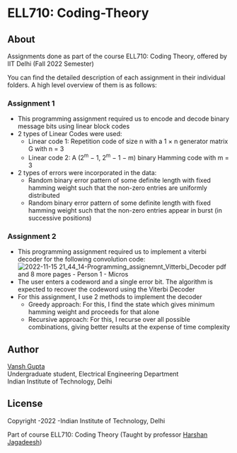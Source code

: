 # ELL710: Coding-Theory

## About
Assignments done as part of the course ELL710: Coding Theory, offered by IIT Delhi (Fall 2022 Semester)

You can find the detailed description of each assignment in their individual folders. A high level overview of them is as follows:
### Assignment 1
- This programming assignment required us to encode and decode binary message bits using linear block codes
- 2 types of Linear Codes were used:
  - Linear code 1: Repetition code of size n with a 1 × n generator matrix G with n = 3
  - Linear code 2: A (2<sup>m</sup> − 1, 2<sup>m</sup> − 1 − m) binary Hamming code with m = 3
- 2 types of errors were incorporated in the data:
  - Random binary error pattern of some definite length with fixed hamming weight such that the non-zero entries are uniformly distributed
  - Random binary error pattern of some definite length with fixed hamming weight such that the non-zero entries appear in burst (in successive positions)

### Assignment 2
- This programming assignment required us to implement a viterbi decoder for the following convolution code:
  ![2022-11-15 21_44_14-Programming_assignemnt_Vitterbi_Decoder pdf and 8 more pages - Person 1 - Micros](https://user-images.githubusercontent.com/62442188/201970260-f553f8c1-4e1d-4675-97a1-c313c3a12fe9.png)
- The user enters a codeword and a single error bit. The algorithm is expected to recover the codeword using the Viterbi Decoder
- For this assignment, I use 2 methods to implement the decoder
  - Greedy approach: For this, I find the state which gives minimum hamming weight and proceeds for that alone
  - Recursive approach: For this, I recurse over all possible combinations, giving better results at the expense of time complexity

## Author
[Vansh Gupta](https://github.com/V-G-spec)  
Undergraduate student, Electrical Engineering Department  
Indian Institute of Technology, Delhi  

## License
Copyright -2022 -Indian Institute of Technology, Delhi

Part of course ELL710: Coding Theory (Taught by professor [Harshan Jagadeesh](https://sites.google.com/site/jharshan/))
